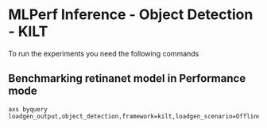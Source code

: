 # MLPerf Inference - Object Detection - KILT

To run the experiments you need the following commands

## Benchmarking retinanet model in Performance mode
```
axs byquery loadgen_output,object_detection,framework=kilt,loadgen_scenario=Offline,loadgen_mode=PerformanceOnly,model_name=retinanet,loadgen_dataset_size=24781,loadgen_buffer_size=64,loadgen_target_qps=4700
```
